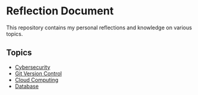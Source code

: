 # Reflection Document

This repository contains my personal reflections and knowledge on various topics.

## Topics

- [Cybersecurity](https://glass-cone-ee8.notion.site/INTRO-TO-CYBERSECURITY-251e8da721738037a2dceb4117c8dd8a)
- [Git Version Control](https://glass-cone-ee8.notion.site/INTRO-TO-GIT-VERSION-CONTROL-25fe8da7217380a18edbd679b6a40cff)
- [Cloud Computing](cloud/index.md)
- [Database](database/index.md)
